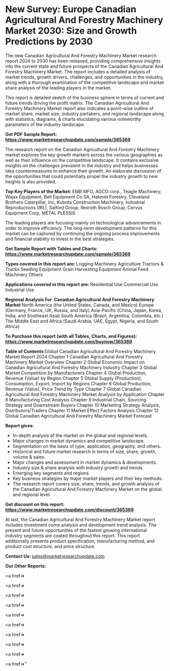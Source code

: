 # New Survey: Europe Canadian Agricultural And Forestry Machinery Market 2030: Size and Growth Predictions by 2030

The new Canadian Agricultural And Forestry Machinery Market research report 2024 to 2030 has been released, providing comprehensive insights into the current state and future prospects of the Canadian Agricultural And Forestry Machinery Market. The report includes a detailed analysis of market trends, growth drivers, challenges, and opportunities in the industry, along with a thorough examination of the competitive landscape and market share analysis of the leading players in the market.

This report is detailed sketch of the business sphere in terms of current and future trends driving the profit matrix. The Canadian Agricultural And Forestry Machinery Market report also indicates a point-wise outline of market share, market size, industry partakers, and regional landscape along with statistics, diagrams, &amp; charts elucidating various noteworthy parameters of the industry landscape.

<strong><b>Get PDF Sample Report: <a href=https://www.marketresearchupdate.com/sample/365369>https://www.marketresearchupdate.com/sample/365369</a></b></strong>

The research report on the Canadian Agricultural And Forestry Machinery market explores the key growth markers across the various geographies as well as their influence on the competitive landscape. It contains exclusive insights on the challenges prevalent in the industry and helps businesses idea countermeasures to enhance their growth. An elaborate discussion of the opportunities that could potentially propel the industry growth to new heights is also provided.

<strong><b>Top Key Players of the Market:
</b></strong>EMB MFG, AGCO corp., Teagle Machinery, Wajax Equipment, Bell Equipment Co SA, Hakmet Forestry, Cleveland Brothers Caterpillar, Inc, Kubota Construction Machinery, Industrial Reproductions (IRL), Salford Group, Rexroth Rosch Group, Cervus Equipment Corp, METAL PLESSIS<strong><b>
</b></strong>

The leading players are focusing mainly on technological advancements in order to improve efficiency. The long-term development patterns for this market can be captured by continuing the ongoing process improvements and financial stability to invest in the best strategies.

<strong><b>Get Sample Report with Tables and Charts: <a href=https://www.marketresearchupdate.com/sample/365369>https://www.marketresearchupdate.com/sample/365369</a></b></strong>

<strong><b>Types covered in this report are:
</b></strong>Logging Machinery
Agriculture Tractors & Trucks
Seeding Equipment
Grain Harvesting Equipment
Animal Feed Machinery
Others<strong><b>
</b></strong>

<strong><b>Applications covered in this report are:
</b></strong>Residential Use
Commercial Use
Industrial Use<strong><b>
</b></strong>

<strong><b>Regional Analysis For  Canadian Agricultural And Forestry Machinery Market</b></strong><strong><b>
</b></strong>North America (the United States, Canada, and Mexico)
Europe (Germany, France, UK, Russia, and Italy)
Asia-Pacific (China, Japan, Korea, India, and Southeast Asia)
South America (Brazil, Argentina, Colombia, etc.)
The Middle East and Africa (Saudi Arabia, UAE, Egypt, Nigeria, and South Africa)

<strong><b>To Purchase this report (with all Tables, Charts, and Figures): <a href=https://www.marketresearchupdate.com/buynow/365369>https://www.marketresearchupdate.com/buynow/365369</a></b></strong>

<strong><b>Table of Contents</b></strong><strong><b>
</b></strong>Global Canadian Agricultural And Forestry Machinery Market Report 2024
Chapter 1 Canadian Agricultural And Forestry Machinery Market Overview
Chapter 2 Global Economic Impact on Canadian Agricultural And Forestry Machinery Industry
Chapter 3 Global Market Competition by Manufacturers
Chapter 4 Global Production, Revenue (Value) by Region
Chapter 5 Global Supply (Production), Consumption, Export, Import by Regions
Chapter 6 Global Production, Revenue (Value), Price Trend by Type
Chapter 7 Global Canadian Agricultural And Forestry Machinery Market Analysis by Application
Chapter 8 Manufacturing Cost Analysis
Chapter 9 Industrial Chain, Sourcing Strategy and Downstream Buyers
Chapter 10 Marketing Strategy Analysis, Distributors/Traders
Chapter 11 Market Effect Factors Analysis
Chapter 12 Global Canadian Agricultural And Forestry Machinery Market Forecast

<strong><b>Report gives:</b></strong>

- In-depth analysis of the market on the global and regional levels.
- Major changes in market dynamics and competitive landscape.
- Segmentation on the basis of type, application, geography, and others.
- Historical and future market research in terms of size, share, growth, volume &amp; sales.
- Major changes and assessment in market dynamics &amp; developments.
- Industry size &amp; share analysis with industry growth and trends.
- Emerging key segments and regions
- Key business strategies by major market players and their key methods.
- The research report covers size, share, trends, and growth analysis of the Canadian Agricultural And Forestry Machinery Market on the global and regional level.

<strong><b>Get discount on this report: <a href=https://www.marketresearchupdate.com/discount/365369>https://www.marketresearchupdate.com/discount/365369</a></b></strong>

At last, the Canadian Agricultural And Forestry Machinery Market report includes investment come analysis and development trend analysis. The present and future opportunities of the fastest growing international industry segments are coated throughout this report. This report additionally presents product specification, manufacturing method, and product cost structure, and price structure.

<strong><b>Contact Us:
</b></strong>sales@marketresearchupdate.com

<strong>Our Other Reports:</strong>

<a href=></a>

<a href=></a>

<a href=></a>

<a href=></a>

<a href=></a>

<a href=></a>

<a href=></a>

<a href=></a>

<a href=></a>

<a href=></a>"
